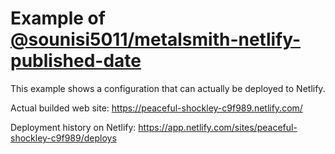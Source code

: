 # Example of [@sounisi5011/metalsmith-netlify-published-date](https://github.com/sounisi5011/metalsmith-netlify-published-date)

This example shows a configuration that can actually be deployed to Netlify.

Actual builded web site: https://peaceful-shockley-c9f989.netlify.com/

Deployment history on Netlify: https://app.netlify.com/sites/peaceful-shockley-c9f989/deploys
